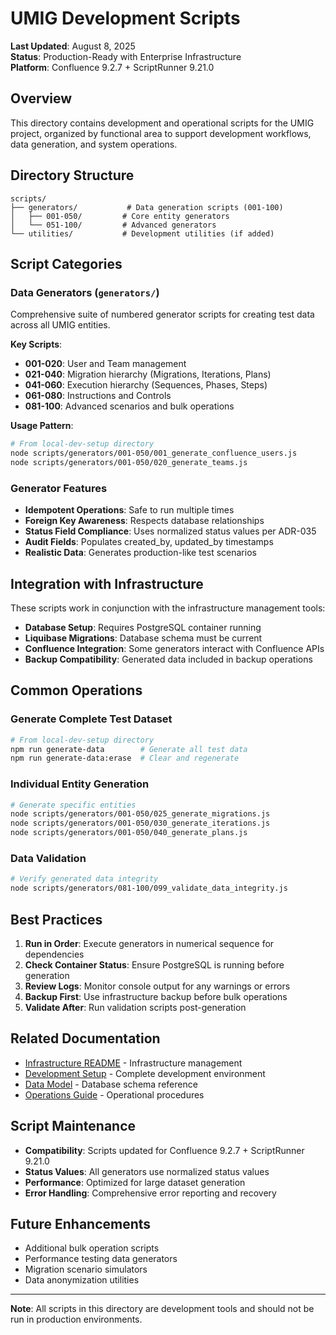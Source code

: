 # UMIG Development Scripts

**Last Updated**: August 8, 2025  
**Status**: Production-Ready with Enterprise Infrastructure  
**Platform**: Confluence 9.2.7 + ScriptRunner 9.21.0

## Overview

This directory contains development and operational scripts for the UMIG project, organized by functional area to support development workflows, data generation, and system operations.

## Directory Structure

```
scripts/
├── generators/           # Data generation scripts (001-100)
│   ├── 001-050/         # Core entity generators
│   └── 051-100/         # Advanced generators
└── utilities/           # Development utilities (if added)
```

## Script Categories

### Data Generators (`generators/`)

Comprehensive suite of numbered generator scripts for creating test data across all UMIG entities.

**Key Scripts**:

- **001-020**: User and Team management
- **021-040**: Migration hierarchy (Migrations, Iterations, Plans)
- **041-060**: Execution hierarchy (Sequences, Phases, Steps)
- **061-080**: Instructions and Controls
- **081-100**: Advanced scenarios and bulk operations

**Usage Pattern**:

```bash
# From local-dev-setup directory
node scripts/generators/001-050/001_generate_confluence_users.js
node scripts/generators/001-050/020_generate_teams.js
```

### Generator Features

- **Idempotent Operations**: Safe to run multiple times
- **Foreign Key Awareness**: Respects database relationships
- **Status Field Compliance**: Uses normalized status values per ADR-035
- **Audit Fields**: Populates created_by, updated_by timestamps
- **Realistic Data**: Generates production-like test scenarios

## Integration with Infrastructure

These scripts work in conjunction with the infrastructure management tools:

- **Database Setup**: Requires PostgreSQL container running
- **Liquibase Migrations**: Database schema must be current
- **Confluence Integration**: Some generators interact with Confluence APIs
- **Backup Compatibility**: Generated data included in backup operations

## Common Operations

### Generate Complete Test Dataset

```bash
# From local-dev-setup directory
npm run generate-data        # Generate all test data
npm run generate-data:erase  # Clear and regenerate
```

### Individual Entity Generation

```bash
# Generate specific entities
node scripts/generators/001-050/025_generate_migrations.js
node scripts/generators/001-050/030_generate_iterations.js
node scripts/generators/001-050/040_generate_plans.js
```

### Data Validation

```bash
# Verify generated data integrity
node scripts/generators/081-100/099_validate_data_integrity.js
```

## Best Practices

1. **Run in Order**: Execute generators in numerical sequence for dependencies
2. **Check Container Status**: Ensure PostgreSQL is running before generation
3. **Review Logs**: Monitor console output for any warnings or errors
4. **Backup First**: Use infrastructure backup before bulk operations
5. **Validate After**: Run validation scripts post-generation

## Related Documentation

- [Infrastructure README](../infrastructure/README.md) - Infrastructure management
- [Development Setup](../README.md) - Complete development environment
- [Data Model](../../docs/dataModel/README.md) - Database schema reference
- [Operations Guide](../../docs/operations/README.md) - Operational procedures

## Script Maintenance

- **Compatibility**: Scripts updated for Confluence 9.2.7 + ScriptRunner 9.21.0
- **Status Values**: All generators use normalized status values
- **Performance**: Optimized for large dataset generation
- **Error Handling**: Comprehensive error reporting and recovery

## Future Enhancements

- Additional bulk operation scripts
- Performance testing data generators
- Migration scenario simulators
- Data anonymization utilities

---

**Note**: All scripts in this directory are development tools and should not be run in production environments.
